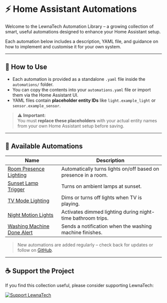 # ⚡ Home Assistant Automations

Welcome to the LewnaTech Automation Library – a growing collection of smart, useful automations designed to enhance your Home Assistant setup.

Each automation below includes a description, YAML file, and guidance on how to implement and customise it for your own system.

---

## 🧩 How to Use

- Each automation is provided as a standalone `.yaml` file inside the `automations/` folder.
- You can copy the contents into your `automations.yaml` file or import them via the Home Assistant UI.
- YAML files contain **placeholder entity IDs** like `light.example_light` or `sensor.example_sensor`.

> ⚠️ **Important:**  
> You must **replace these placeholders** with your actual entity names from your own Home Assistant setup before saving.

---

## 📁 Available Automations

| Name | Description |
|------|-------------|
| [Room Presence Lighting](../automations/room_presence_lighting.yaml) | Automatically turns lights on/off based on presence in a room. |
| [Sunset Lamp Trigger](../automations/sunset_lamp_trigger.yaml) | Turns on ambient lamps at sunset. |
| [TV Mode Lighting](../automations/tv_mode_lighting.yaml) | Dims or turns off lights when TV is playing. |
| [Night Motion Lights](../automations/night_motion_lights.yaml) | Activates dimmed lighting during night-time bathroom trips. |
| [Washing Machine Done Alert](../automations/washing_machine_done.yaml) | Sends a notification when the washing machine finishes. |

> New automations are added regularly – check back for updates or follow on [GitHub](https://github.com/LewnaTech).

---

## ☕ Support the Project

If you find this collection useful, please consider supporting LewnaTech:

[![Support LewnaTech](https://ko-fi.com/img/githubbutton_sm.svg)](https://ko-fi.com/lewnatech)
